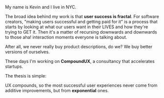 My name is Kevin and I live in NYC.

The broad idea behind my work is that **user success is fractal**. For software creators, "making users successful and getting paid for it" is a process that starts by looking at what our users want in their LIVES and how they're trying to GET it. Then it's a matter of recursing downwards and downwards to those aha! interaction moments everyone is talking about.

After all, we never really buy product descriptions, do we? We buy better versions of ourselves.

These days I'm working on <b>CompoundUX</b>, a consultancy that accelerates startups.

The thesis is simple: 

UX compounds, so the most successful user experiences never come from additive improvements, but from <b>exponential</b> ones.




